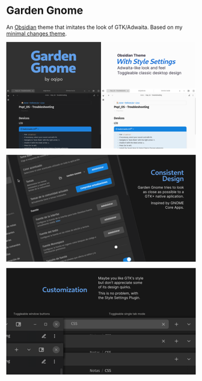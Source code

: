 # Garden Gnome

An [Obsidian](https://obsidian.md/) theme that imitates the look of GTK/Adwaita. Based on my [minimal changes theme](https://github.com/oqipoDev/minimal-theme-obsidian).

![Garden Gnome Theme's banner image](./img/main.png)

![The design of Garden Gnome Theme](./img/design.png)

![Garden Gnome Theme is customisable](./img/customisation.png)
